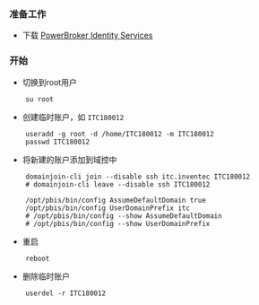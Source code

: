 ### 准备工作

- 下载 [PowerBroker Identity Services](https://github.com/BeyondTrust/pbis-open/releases)

### 开始

- 切换到root用户

```
    su root
```

- 创建临时账户，如 `ITC180012`

```
    useradd -g root -d /home/ITC180012 -m ITC180012
    passwd ITC180012
```

- 将新建的账户添加到域控中

```
    domainjoin-cli join --disable ssh itc.inventec ITC180012
    # domainjoin-cli leave --disable ssh ITC180012

    /opt/pbis/bin/config AssumeDefaultDomain true
    /opt/pbis/bin/config UserDomainPrefix itc
    # /opt/pbis/bin/config --show AssumeDefaultDomain
    # /opt/pbis/bin/config --show UserDomainPrefix
```

- 重启

```
    reboot
```

- 删除临时账户

```
    userdel -r ITC180012
```
